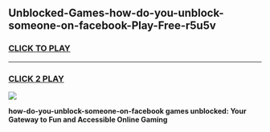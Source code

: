 
## Unblocked-Games-how-do-you-unblock-someone-on-facebook-Play-Free-r5u5v
<h3>
<a href="https://premium76.site?title=how-do-you-unblock-someone-on-facebook&ref=21A">CLICK TO PLAY</a></h3>
<hr>

<h3>
<a href="https://premium76.site?title=how-do-you-unblock-someone-on-facebook&ref=21A">CLICK 2 PLAY</a>
  
</h3>

<a href="https://premium76.site?title=how-do-you-unblock-someone-on-facebook&ref=21A"><img src="https://clearcache.store/games.png"></a>


**how-do-you-unblock-someone-on-facebook games unblocked: Your Gateway to Fun and Accessible Online Gaming**

